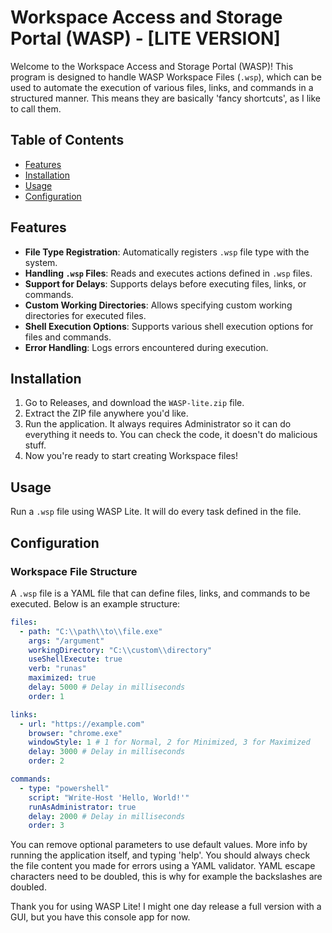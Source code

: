 # Workspace Access and Storage Portal (WASP) - [LITE VERSION]

Welcome to the Workspace Access and Storage Portal (WASP)! This program is designed to handle WASP Workspace Files (`.wsp`), which can be used to automate the execution of various files, links, and commands in a structured manner. This means they are basically 'fancy shortcuts', as I like to call them.

## Table of Contents

- [Features](#features)
- [Installation](#installation)
- [Usage](#usage)
- [Configuration](#configuration)

## Features

- **File Type Registration**: Automatically registers `.wsp` file type with the system.
- **Handling `.wsp` Files**: Reads and executes actions defined in `.wsp` files.
- **Support for Delays**: Supports delays before executing files, links, or commands.
- **Custom Working Directories**: Allows specifying custom working directories for executed files.
- **Shell Execution Options**: Supports various shell execution options for files and commands.
- **Error Handling**: Logs errors encountered during execution.

## Installation

1. Go to Releases, and download the `WASP-lite.zip` file.
2. Extract the ZIP file anywhere you'd like.
3. Run the application. It always requires Administrator so it can do everything it needs to. You can check the code, it doesn't do malicious stuff.
4. Now you're ready to start creating Workspace files!

## Usage

Run a `.wsp` file using WASP Lite. It will do every task defined in the file.

## Configuration

### Workspace File Structure

A `.wsp` file is a YAML file that can define files, links, and commands to be executed. Below is an example structure:

```yaml
files:
  - path: "C:\\path\\to\\file.exe"
    args: "/argument"
    workingDirectory: "C:\\custom\\directory"
    useShellExecute: true
    verb: "runas"
    maximized: true
    delay: 5000 # Delay in milliseconds
    order: 1

links:
  - url: "https://example.com"
    browser: "chrome.exe"
    windowStyle: 1 # 1 for Normal, 2 for Minimized, 3 for Maximized
    delay: 3000 # Delay in milliseconds
    order: 2

commands:
  - type: "powershell"
    script: "Write-Host 'Hello, World!'"
    runAsAdministrator: true
    delay: 2000 # Delay in milliseconds
    order: 3
```

You can remove optional parameters to use default values. More info by running the application itself, and typing 'help'.
You should always check the file content you made for errors using a YAML validator. YAML escape characters need to be doubled, this is why for example the backslashes are doubled.

Thank you for using WASP Lite! I might one day release a full version with a GUI, but you have this console app for now.
